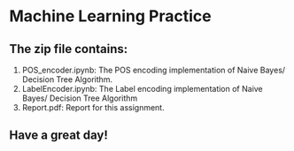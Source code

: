 # Machine Learning Practice
## The zip file contains:
1. POS_encoder.ipynb: The POS encoding implementation of Naive Bayes/ Decision Tree Algorithm.
2. LabelEncoder.ipynb: The Label encoding implementation of Naive Bayes/ Decision Tree Algorithm
3. Report.pdf: Report for this assignment. 
## Have a great day! 
    